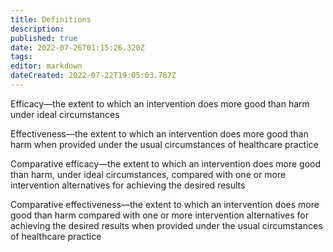 ```yaml
---
title: Definitions
description: 
published: true
date: 2022-07-26T01:15:26.320Z
tags: 
editor: markdown
dateCreated: 2022-07-22T19:05:03.787Z
---
```


Efficacy—the extent to which an intervention does more good than harm under ideal circumstances&#x20;

Effectiveness—the extent to which an intervention does more good than harm when provided under the usual circumstances of healthcare practice&#x20;

Comparative efficacy—the extent to which an intervention does more good than harm, under ideal circumstances, compared with one or more intervention alternatives for achieving the desired results&#x20;

Comparative effectiveness—the extent to which an intervention does more good than harm compared with one or more intervention alternatives for achieving the desired results when provided under the usual circumstances of healthcare practice
